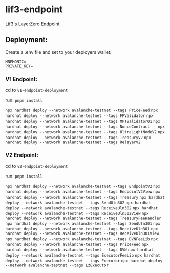 # lif3-endpoint
Lif3's LayerZero Endpoint

## Deployment:

Create a .env file and set to your deployers wallet:
```
MNEMONIC=
PRIVATE_KEY=
```

### V1 Endpoint:
cd to `v1-endpoint-deployment`

run:
`pnpm install`

`npx hardhat deploy --network avalanche-testnet --tags PriceFeed`
`npx hardhat deploy --network avalanche-testnet --tags FPValidator`
`npx hardhat deploy --network avalanche-testnet --tags MPTValidator01`
`npx hardhat deploy --network avalanche-testnet --tags NonceContract   `
`npx hardhat deploy --network avalanche-testnet --tags UltraLightNodeV2`
`npx hardhat deploy --network avalanche-testnet --tags TreasuryV2`
`npx hardhat deploy --network avalanche-testnet --tags RelayerV2`

### V2 Endpoint:
cd to `v2-endpoint-deployment`

run:
`pnpm install`

`npx hardhat deploy --network avalanche-testnet --tags EndpointV2`
`npx hardhat deploy --network avalanche-testnet --tags EndpointV2View`
`npx hardhat deploy --network avalanche-testnet --tags Treasury`
`npx hardhat deploy --network avalanche-testnet --tags SendUln302`
`npx hardhat deploy --network avalanche-testnet --tags ReceiveUln302`
`npx hardhat deploy --network avalanche-testnet --tags ReceiveUln302View`
`npx hardhat deploy --network avalanche-testnet --tags TreasuryFeeHandler`
`npx hardhat deploy --network avalanche-testnet --tags SendUln301`
`npx hardhat deploy --network avalanche-testnet --tags ReceiveUln301`
`npx hardhat deploy --network avalanche-testnet --tags ReceiveUln301View`
`npx hardhat deploy --network avalanche-testnet --tags DVNFeeLib`
`npx hardhat deploy --network avalanche-testnet --tags PriceFeed`
`npx hardhat deploy --network avalanche-testnet --tags DVN`
`npx hardhat deploy --network avalanche-testnet --tags ExecutorFeeLib`
`npx hardhat deploy --network avalanche-testnet --tags Executor`
`npx hardhat deploy --network avalanche-testnet --tags LzExecutor`
